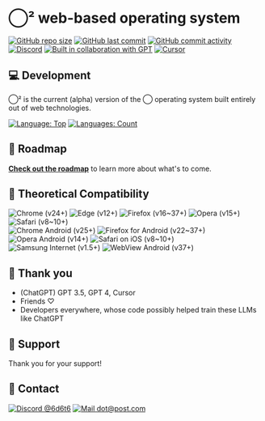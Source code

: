 #  ⃝² web-based operating system

[![GitHub repo size](https://img.shields.io/github/repo-size/6d6t6/O?logo=github&color=purple)](https://github.com/6d6t6/O)
[![GitHub last commit](https://img.shields.io/github/last-commit/6d6t6/O?logo=github)](https://github.com/6d6t6/O)
[![GitHub commit activity](https://img.shields.io/github/commit-activity/t/6d6t6/O?logo=github)](https://github.com/6d6t6/O)
[![Discord](https://img.shields.io/discord/1207017475041009724?logo=discord&logoColor=white&color=5865F2&label=discord%20server)](https://discord.gg/UJsJbXxb2v)
[![Built in collaboration with GPT](https://img.shields.io/badge/built%20in%20collaboration%20with%20gpt-412991?logo=openai)](https://chat.openai.com)
[![Cursor](https://img.shields.io/badge/built%20in%20cursor-1d4c8c?logo=visualstudiocode)](https://cursor.sh)

## 💻 Development

 ⃝² is the current (alpha) version of the ⃝ operating system built entirely out of web technologies.

[![Language: Top](https://img.shields.io/github/languages/top/6d6t6/O)](https://github.com/6d6t6/O)
[![Languages: Count](https://img.shields.io/github/languages/count/6d6t6/O)](https://github.com/6d6t6/O)

## 📍 Roadmap

[**Check out the roadmap**](roadmap.md) to learn more about what's to come.

## 📲 Theoretical Compatibility

![Chrome (v24+)](https://img.shields.io/badge/24+-Chrome-black?logo=googlechrome&logoColor=white&labelColor=darkgreen)
![Edge (v12+)](https://img.shields.io/badge/12+-Edge-black?logo=microsoftedge&logoColor=white&labelColor=darkgreen)
![Firefox (v16~37+)](https://img.shields.io/badge/16~37+-Firefox-black?logo=firefox&logoColor=white&labelColor=darkgreen)
![Opera (v15+)](https://img.shields.io/badge/15+-Opera-black?logo=opera&logoColor=white&labelColor=darkgreen)
![Safari (v8~10+)](https://img.shields.io/badge/8~10+-Safari-black?logo=safari&logoColor=white&labelColor=darkgreen)
<br>
![Chrome Android (v25+)](https://img.shields.io/badge/25+-Chrome_Android-black?logo=googlechrome&logoColor=white&labelColor=darkgreen)
![Firefox for Android (v22~37+)](https://img.shields.io/badge/22~37+-Firefox_for_Android-black?logo=firefox&logoColor=white&labelColor=darkgreen)
![Opera Android (v14+)](https://img.shields.io/badge/14+-Opera_Android-black?logo=opera&logoColor=white&labelColor=darkgreen)
![Safari on iOS (v8~10+)](https://img.shields.io/badge/8~10+-Safari_on_iOS-black?logo=safari&logoColor=white&labelColor=darkgreen)
![Samsung Internet (v1.5+)](https://img.shields.io/badge/1.5+-Samsung_Internet-black?logo=samsung&logoColor=white&labelColor=darkgreen)
![WebView Android (v37+)](https://img.shields.io/badge/37+-WebView_Android-black?logo=android&logoColor=white&labelColor=darkgreen)

## 🙏 Thank you

* (ChatGPT) GPT 3.5, GPT 4, Cursor
* Friends ♡
* Developers everywhere, whose code possibly helped train these LLMs like ChatGPT

## 💛 Support
Thank you for your support!

## 💌 Contact

[![Discord @6d6t6](https://img.shields.io/badge/discord-@6d6t6-purple?logo=discord&logoColor=white&color=5865F2)](https://discord.gg/UJsJbXxb2v)
[![Mail dot@post.com](https://img.shields.io/badge/email-dot@post.com-blue?logo=maildotcom&color=004788)](mailto:dot@post.com)
